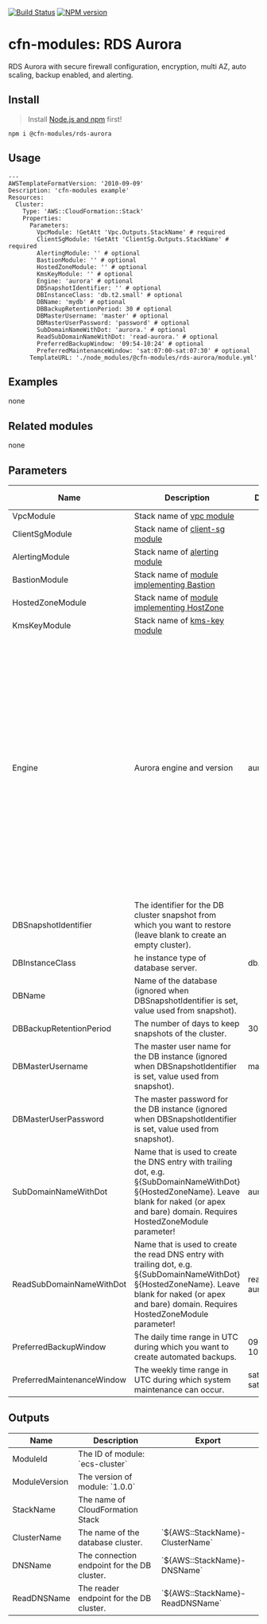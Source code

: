 [![Build Status](https://travis-ci.org/aws-cfm/rds-aurora.svg?branch=master)](https://travis-ci.org/aws-cfm/rds-aurora)
[![NPM version](https://img.shields.io/npm/v/@aws-cfm/rds-aurora.svg)](https://www.npmjs.com/package/@aws-cfm/rds-aurora)

# cfn-modules: RDS Aurora

RDS Aurora with secure firewall configuration, encryption, multi AZ, auto scaling, backup enabled, and alerting.

## Install

> Install [Node.js and npm](https://nodejs.org/) first!

```
npm i @cfn-modules/rds-aurora
```

## Usage

```
---
AWSTemplateFormatVersion: '2010-09-09'
Description: 'cfn-modules example'
Resources:
  Cluster:
    Type: 'AWS::CloudFormation::Stack'
    Properties:
      Parameters:
        VpcModule: !GetAtt 'Vpc.Outputs.StackName' # required
        ClientSgModule: !GetAtt 'ClientSg.Outputs.StackName' # required
        AlertingModule: '' # optional
        BastionModule: '' # optional
        HostedZoneModule: '' # optional
        KmsKeyModule: '' # optional
        Engine: 'aurora' # optional
        DBSnapshotIdentifier: '' # optional
        DBInstanceClass: 'db.t2.small' # optional
        DBName: 'mydb' # optional
        DBBackupRetentionPeriod: 30 # optional
        DBMasterUsername: 'master' # optional
        DBMasterUserPassword: 'password' # optional
        SubDomainNameWithDot: 'aurora.' # optional
        ReadSubDomainNameWithDot: 'read-aurora.' # optional
        PreferredBackupWindow: '09:54-10:24' # optional
        PreferredMaintenanceWindow: 'sat:07:00-sat:07:30' # optional
      TemplateURL: './node_modules/@cfn-modules/rds-aurora/module.yml'

```

## Examples

none

## Related modules

none

## Parameters

<table>
  <thead>
    <tr>
      <th>Name</th>
      <th>Description</th>
      <th>Default</th>
      <th>Required?</th>
      <th>Allowed values</th>
    </tr>
  </thead>
  <tbody>
    <tr>
      <td>VpcModule</td>
      <td>Stack name of <a href="https://www.npmjs.com/package/@cfn-modules/vpc">vpc module</a></td>
      <td></td>
      <td>yes</td>
      <td></td>
    </tr>
    <tr>
      <td>ClientSgModule</td>
      <td>Stack name of <a href="https://www.npmjs.com/package/@cfn-modules/client-sg">client-sg module</a></td>
      <td></td>
      <td>yes</td>
      <td></td>
    </tr>
    <tr>
      <td>AlertingModule</td>
      <td>Stack name of <a href="https://www.npmjs.com/package/@cfn-modules/alerting">alerting module</a></td>
      <td></td>
      <td>no</td>
      <td></td>
    </tr>
    <tr>
      <td>BastionModule</td>
      <td>Stack name of <a href="https://www.npmjs.com/search?q=keywords:cfn-modules:Bastion">module implementing Bastion</a></td>
      <td></td>
      <td>no</td>
      <td></td>
    </tr>
    <tr>
      <td>HostedZoneModule</td>
      <td>Stack name of <a href="https://www.npmjs.com/search?q=keywords:cfn-modules:HostedZone">module implementing HostZone</a></td>
      <td></td>
      <td>no</td>
      <td></td>
    </tr>
    <tr>
      <td>KmsKeyModule</td>
      <td>Stack name of <a href="https://www.npmjs.com/package/@cfn-modules/kms-key">kms-key module</a></td>
      <td></td>
      <td>no</td>
      <td></td>
    </tr>
    <tr>
      <td>Engine</td>
      <td>Aurora engine and version</td>
      <td>aurora</td>
      <td>no</td>
      <td>['5.6.mysql-aurora.1.19.1', 'aurora', '5.7.mysql-aurora.2.04.3', '5.7.mysql-aurora.2.03.4', 'aurora-mysql', 'aurora-postgresql-10.7', 'aurora-postgresql-10.6', 'aurora-postgresql-10.5', 'aurora-postgresql-10.4', 'aurora-postgresql-9.6.12', 'aurora-postgresql']</td>
    </tr>
    <tr>
      <td>DBSnapshotIdentifier</td>
      <td>The identifier for the DB cluster snapshot from which you want to restore (leave blank to create an empty cluster).</td>
      <td></td>
      <td>no</td>
      <td></td>
    </tr>
    <tr>
      <td>DBInstanceClass</td>
      <td>he instance type of database server.</td>
      <td>db.t2.small</td>
      <td>no</td>
      <td></td>
    </tr>
    <tr>
      <td>DBName</td>
      <td>Name of the database (ignored when DBSnapshotIdentifier is set, value used from snapshot).</td>
      <td></td>
      <td>no</td>
      <td></td>
    </tr>
    <tr>
      <td>DBBackupRetentionPeriod</td>
      <td>The number of days to keep snapshots of the cluster.</td>
      <td>30</td>
      <td>no</td>
      <td>1-35</td>
    </tr>
    <tr>
      <td>DBMasterUsername</td>
      <td>The master user name for the DB instance (ignored when DBSnapshotIdentifier is set, value used from snapshot).</td>
      <td>master</td>
      <td>no</td>
      <td></td>
    </tr>
    <tr>
      <td>DBMasterUserPassword</td>
      <td>The master password for the DB instance (ignored when DBSnapshotIdentifier is set, value used from snapshot).</td>
      <td></td>
      <td>no</td>
      <td></td>
    </tr>
    <tr>
      <td>SubDomainNameWithDot</td>
      <td>Name that is used to create the DNS entry with trailing dot, e.g. §{SubDomainNameWithDot}§{HostedZoneName}. Leave blank for naked (or apex and bare) domain. Requires HostedZoneModule parameter!</td>
      <td>aurora.</td>
      <td>no</td>
      <td></td>
    </tr>
    <tr>
      <td>ReadSubDomainNameWithDot</td>
      <td>Name that is used to create the read DNS entry with trailing dot, e.g. §{SubDomainNameWithDot}§{HostedZoneName}. Leave blank for naked (or apex and bare) domain. Requires HostedZoneModule parameter!</td>
      <td>read-aurora.</td>
      <td>no</td>
      <td></td>
    </tr>
    <tr>
      <td>PreferredBackupWindow</td>
      <td>The daily time range in UTC during which you want to create automated backups.</td>
      <td>09:54-10:24</td>
      <td>no</td>
      <td></td>
    </tr>
    <tr>
      <td>PreferredMaintenanceWindow</td>
      <td>The weekly time range in UTC during which system maintenance can occur.</td>
      <td>sat:07:00-sat:07:30</td>
      <td>no</td>
      <td></td>
    </tr>
  </tbody>
</table>

## Outputs

<table>
  <thead>
    <tr>
      <th>Name</th>
      <th>Description</th>
      <th>Export</th>
    </tr>
  </thead>
  <tbody>
    <tr>
      <td>ModuleId</td>
      <td>The ID of module: `ecs-cluster`</td>
      <td></td>
    </tr>
    <tr>
      <td>ModuleVersion</td>
      <td>The version of module: `1.0.0`</td>
      <td></td> 
    </tr>
    <tr>
      <td>StackName</td>
      <td>The name of CloudFormation Stack</td>
      <td></td>
    </tr>
    <tr>
      <td>ClusterName</td>
      <td>The name of the database cluster.</td>
      <td>`${AWS::StackName}-ClusterName`</td> 
    </tr>
    <tr>
      <td>DNSName</td>
      <td>The connection endpoint for the DB cluster.</td>
      <td>`${AWS::StackName}-DNSName`</td> 
    </tr>
    <tr>
      <td>ReadDNSName</td>
      <td>The reader endpoint for the DB cluster.</td>
      <td>`${AWS::StackName}-ReadDNSName`</td> 
    </tr>
  </tbody>
</table>
